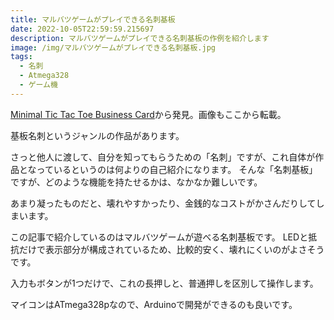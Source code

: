 ```yaml
---
title: マルバツゲームがプレイできる名刺基板
date: 2022-10-05T22:59:59.215697
description: マルバツゲームがプレイできる名刺基板の作例を紹介します
image: /img/マルバツゲームがプレイできる名刺基板.jpg
tags:
  - 名刺
  - Atmega328
  - ゲーム機
---
```

[Minimal Tic Tac Toe Business Card](https://hackaday.com/2022/09/24/minimal-tic-tac-toe-business-card/)から発見。画像もここから転載。

基板名刺というジャンルの作品があります。

さっと他人に渡して、自分を知ってもらうための「名刺」ですが、これ自体が作品となっているというのは何よりの自己紹介になります。
そんな「名刺基板」ですが、どのような機能を持たせるかは、なかなか難しいです。

あまり凝ったものだと、壊れやすかったり、金銭的なコストがかさんだりしてしまいます。

この記事で紹介しているのはマルバツゲームが遊べる名刺基板です。
LEDと抵抗だけで表示部分が構成されているため、比較的安く、壊れにくいのがよさそうです。

入力もボタンが1つだけで、これの長押しと、普通押しを区別して操作します。

マイコンはATmega328pなので、Arduinoで開発ができるのも良いです。


